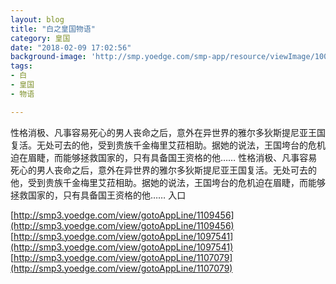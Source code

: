 ```yaml
---
layout: blog
title: "白之皇国物语"
category: 皇国
date: "2018-02-09 17:02:56"
background-image: 'http://smp.yoedge.com/smp-app/resource/viewImage/1001185appline.png'
tags:
- 白
- 皇国
- 物语

---
```

性格消极、凡事容易死心的男人丧命之后，意外在异世界的雅尔多狄斯提尼亚王国复活。无处可去的他，受到贵族千金梅里艾菈相助。据她的说法，王国垮台的危机迫在眉睫，而能够拯救国家的，只有具备国王资格的他……
性格消极、凡事容易死心的男人丧命之后，意外在异世界的雅尔多狄斯提尼亚王国复活。无处可去的他，受到贵族千金梅里艾菈相助。据她的说法，王国垮台的危机迫在眉睫，而能够拯救国家的，只有具备国王资格的他……
入口

[http://smp3.yoedge.com/view/gotoAppLine/1109456](http://smp3.yoedge.com/view/gotoAppLine/1109456)
[http://smp3.yoedge.com/view/gotoAppLine/1097541](http://smp3.yoedge.com/view/gotoAppLine/1097541)
[http://smp3.yoedge.com/view/gotoAppLine/1107079](http://smp3.yoedge.com/view/gotoAppLine/1107079)

        
